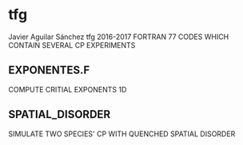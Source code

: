 # tfg
Javier Aguilar Sánchez
tfg 2016-2017
FORTRAN 77 CODES WHICH CONTAIN SEVERAL CP EXPERIMENTS

## EXPONENTES.F
COMPUTE CRITIAL EXPONENTS 1D

## SPATIAL_DISORDER
SIMULATE TWO SPECIES' CP WITH QUENCHED SPATIAL DISORDER
